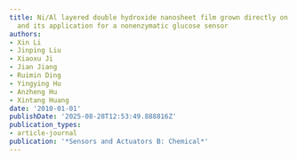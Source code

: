 ```yaml
---
title: Ni/Al layered double hydroxide nanosheet film grown directly on Ti substrate
  and its application for a nonenzymatic glucose sensor
authors:
- Xin Li
- Jinping Liu
- Xiaoxu Ji
- Jian Jiang
- Ruimin Ding
- Yingying Hu
- Anzheng Hu
- Xintang Huang
date: '2010-01-01'
publishDate: '2025-08-28T12:53:49.888816Z'
publication_types:
- article-journal
publication: '*Sensors and Actuators B: Chemical*'
---
```

